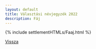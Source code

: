 ```yaml
---
layout: default
title: Választási névjegyzék 2022
description: Fáj
---
```


{% include settlementHTMLs/Faaj.html %}

[Vissza](../)